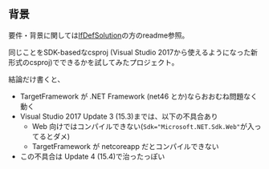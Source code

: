 ## 背景

要件・背景に関しては[IfDefSolution](../IfDefSolution)の方のreadme参照。

同じことをSDK-basedなcsproj (Visual Studio 2017から使えるようになった新形式のcsproj)でできるかを試してみたプロジェクト。

結論だけ書くと、

- TargetFramework が .NET Framework (net46 とか)ならおおむね問題なく動く
- Visual Studio 2017 Update 3 (15.3)までは、以下の不具合あり
  - Web 向けではコンパイルできない(`Sdk="Microsoft.NET.Sdk.Web"`が入ってるとダメ)
  - TargetFramework が netcoreapp だとコンパイルできない
- この不具合は Update 4 (15.4)で治ったっぽい
